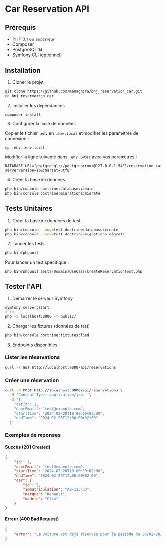 # Car Reservation API

## Prérequis

- PHP 8.1 ou supérieur
- Composer
- PostgreSQL 14
- Symfony CLI (optionnel)

## Installation

1. Cloner le projet
```bash
git clone https://github.com/managnora/bnj_reservation_car.git
cd bnj_reservation_car
```

2. Installer les dépendances
```bash
composer install
```

3. Configurer la base de données
   
Copier le fichier `.env` en `.env.local` et modifier les paramètres de connexion :
```bash
cp .env .env.local
```

Modifier la ligne suivante dans `.env.local` avec vos paramètres :
```
DATABASE_URL="postgresql://postgres:root@127.0.0.1:5432/reservation_car?serverVersion=16&charset=utf8"
```

4. Créer la base de données
```bash
php bin/console doctrine:database:create
php bin/console doctrine:migrations:migrate
```

## Tests Unitaires

1. Créer la base de données de test
```bash
php bin/console --env=test doctrine:database:create
php bin/console --env=test doctrine:migrations:migrate
```

2. Lancer les tests
```bash
php bin/phpunit
```

Pour lancer un test spécifique :
```bash
php bin/phpunit tests/Domain/UseCase/CreateReservationTest.php
```

## Tester l'API

1. Démarrer le serveur Symfony
```bash
symfony server:start
# ou
php -S localhost:8000 -t public/
```

2. Charger les fixtures (données de test)
```bash
php bin/console doctrine:fixtures:load
```

3. Endpoints disponibles

### Lister les réservations
```bash
curl -X GET http://localhost:8000/api/reservations
```

### Créer une réservation
```bash
curl -X POST http://localhost:8000/api/reservations \
  -H "Content-Type: application/json" \
  -d '{
    "carId": 1,
    "userEmail": "test@example.com",
    "startTime": "2024-02-20T10:00:00+02:00",
    "endTime": "2024-02-20T12:00:00+02:00"
  }'
```

### Exemples de réponses

#### Succès (201 Created)
```json
{
    "id": 1,
    "userEmail": "test@example.com",
    "startTime": "2024-02-20T10:00:00+02:00",
    "endTime": "2024-02-20T12:00:00+02:00",
    "car": {
        "id": 1,
        "immatriculation": "AB-123-CD",
        "marque": "Renault",
        "modele": "Clio"
    }
}
```

#### Erreur (400 Bad Request)
```json
{
    "error": "La voiture est déjà réservée pour la période du 20/02/2024 10:00 au 20/02/2024 12:00"
}
```
